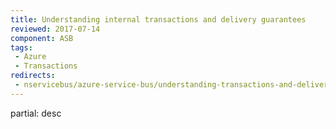 ```yaml
---
title: Understanding internal transactions and delivery guarantees
reviewed: 2017-07-14
component: ASB
tags:
 - Azure
 - Transactions
redirects:
 - nservicebus/azure-service-bus/understanding-transactions-and-delivery-guarantees
---
```


partial: desc
